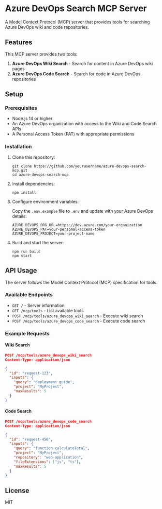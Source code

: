 # Azure DevOps Search MCP Server

A Model Context Protocol (MCP) server that provides tools for searching Azure DevOps wiki and code repositories.

## Features

This MCP server provides two tools:

1. **Azure DevOps Wiki Search** - Search for content in Azure DevOps wiki pages
2. **Azure DevOps Code Search** - Search for code in Azure DevOps repositories

## Setup

### Prerequisites

- Node.js 14 or higher
- An Azure DevOps organization with access to the Wiki and Code Search APIs
- A Personal Access Token (PAT) with appropriate permissions

### Installation

1. Clone this repository:
   ```
   git clone https://github.com/yourusername/azure-devops-search-mcp.git
   cd azure-devops-search-mcp
   ```

2. Install dependencies:
   ```
   npm install
   ```

3. Configure environment variables:
   
   Copy the `.env.example` file to `.env` and update with your Azure DevOps details:
   ```
   AZURE_DEVOPS_ORG_URL=https://dev.azure.com/your-organization
   AZURE_DEVOPS_PAT=your-personal-access-token
   AZURE_DEVOPS_PROJECT=your-project-name
   ```

4. Build and start the server:
   ```
   npm run build
   npm start
   ```

## API Usage

The server follows the Model Context Protocol (MCP) specification for tools.

### Available Endpoints

- `GET /` - Server information
- `GET /mcp/tools` - List available tools
- `POST /mcp/tools/azure_devops_wiki_search` - Execute wiki search
- `POST /mcp/tools/azure_devops_code_search` - Execute code search

### Example Requests

#### Wiki Search

```json
POST /mcp/tools/azure_devops_wiki_search
Content-Type: application/json

{
  "id": "request-123",
  "inputs": {
    "query": "deployment guide",
    "project": "MyProject",
    "maxResults": 5
  }
}
```

#### Code Search

```json
POST /mcp/tools/azure_devops_code_search
Content-Type: application/json

{
  "id": "request-456",
  "inputs": {
    "query": "function calculateTotal",
    "project": "MyProject",
    "repository": "web-application",
    "fileExtensions": ["js", "ts"],
    "maxResults": 5
  }
}
```

## License

MIT
